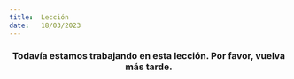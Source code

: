 ```yaml
---
title:  Lección
date:   18/03/2023
---
```


### <center>Todavía estamos trabajando en esta lección. Por favor, vuelva más tarde.</center>